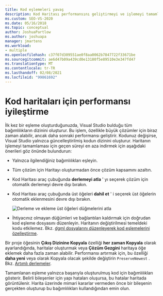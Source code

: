 ```yaml
---
title: Kod eşlemeleri yavaş
description: Kod Haritası performansını geliştirmeyi ve işlemeyi tamamlaması için gereken süreyi nasıl en aza indireceğinizi öğrenin.
ms.custom: SEO-VS-2020
ms.date: 05/16/2018
ms.topic: conceptual
author: JoshuaPartlow
ms.author: joshuapa
manager: jmartens
ms.workload:
- multiple
ms.openlocfilehash: c37f07d309551ae0f8aa0062b7847722f33671be
ms.sourcegitcommit: ae6d47b09a439cd0e13180f5e89510e3e347fd47
ms.translationtype: MT
ms.contentlocale: tr-TR
ms.lasthandoff: 02/08/2021
ms.locfileid: "99861692"
---
```

# <a name="improve-performance-for-code-maps"></a>Kod haritaları için performansı iyileştirme

İlk kez bir eşleme oluşturduğunuzda, Visual Studio bulduğu tüm bağımlılıkların dizinini oluşturur. Bu işlem, özellikle büyük çözümler için biraz zaman alabilir, ancak daha sonraki performansı geliştirir. Kodunuz değişirse, Visual Studio yalnızca güncelleştirilmiş kodun dizinini oluşturur. Haritanın işlemeyi tamamlaması için geçen süreyi en aza indirmek için aşağıdaki önerileri göz önünde bulundurun:

- Yalnızca ilgilendiğiniz bağımlılıkları eşleyin.

- Tüm çözüm için Haritayı oluşturmadan önce çözüm kapsamını azaltın.

- Kod Haritası araç çubuğunda **derlemeyi atla** ' yı seçerek çözüm için otomatik derlemeyi devre dışı bırakın.

- Kod Haritası araç çubuğunda üst öğeleri **dahil et** ' i seçerek üst öğelerin otomatik eklenmesini devre dışı bırakın.

   ![Derleme ve ekleme üst öğeleri düğmelerini atla](../modeling/media/codemapsfilterskipbuildicons.png)

- İhtiyacınız olmayan düğümleri ve bağlantıları kaldırmak için doğrudan kod eşleme dosyasını düzenleyin. Haritanın değiştirilmesi temeldeki kodu etkilemez. Bkz. [dgml dosyalarını düzenleyerek kod eşlemelerini özelleştirme](../modeling/customize-code-maps-by-editing-the-dgml-files.md).

Bir proje öğesinin **Çıkış Dizinine Kopyala** özelliği **her zaman Kopyala** olarak ayarlandığında, haritalar oluşturmak veya **Çözüm Gezgini** haritaya öğe eklemek daha fazla zaman alabilir. Performansı artırmak için, bu özelliği **daha yeni** veya olarak Kopyala olacak şekilde değiştirin `PreserveNewest` . Bkz. [Artımlı derlemeler](../msbuild/incremental-builds.md).

Tamamlanan eşleme yalnızca başarıyla oluşturulmuş kod için bağımlılıkları gösterir. Belirli bileşenler için yapı hataları oluşursa, bu hatalar haritada görüntülenir. Harita üzerinde mimari kararlar vermeden önce bir bileşenin gerçekten oluşturup bu bağımlılıkları kullandığından emin olun.
